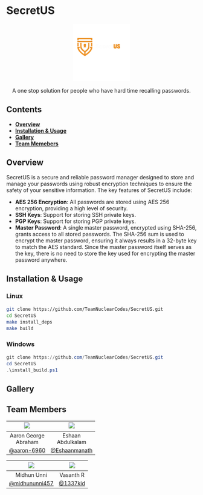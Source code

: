 # SecretUS

<div align="center">
  <img src="frontend/src/images/Logo.svg" width="150"/>
  <p>
  A one stop solution for people who have hard time recalling passwords.
  </p>
</div>

## Contents

- [**Overview**](#overview)
- [**Installation & Usage**](#installation--usage)
- [**Gallery**](#gallery)
- [**Team Memebers**](#team-members)

## Overview

SecretUS is a secure and reliable password manager designed to store and manage your passwords using robust encryption techniques to ensure the safety of your sensitive information. The key features of SecretUS include:

- **AES 256 Encryption**: All passwords are stored using AES 256 encryption, providing a high level of security.
- **SSH Keys**: Support for storing SSH private keys.
- **PGP Keys**: Support for storing PGP private keys.
- **Master Password**: A single master password, encrypted using SHA-256, grants access to all stored passwords. The SHA-256 sum is used to encrypt the master password, ensuring it always results in a 32-byte key to match the AES standard. Since the master password itself serves as the key, there is no need to store the key used for encrypting the master password anywhere.


## Installation & Usage
### Linux
```bash
git clone https://github.com/TeamNuclearCodes/SecretUS.git
cd SecretUS
make install_deps
make build
```
### Windows
```powershell
git clone https://github.com/TeamNuclearCodes/SecretUS.git
cd SecretUS
.\install_build.ps1
```

## Gallery

## Team Members

<div align="center">
  
| <img src="https://avatars.githubusercontent.com/u/138325645" width="100"/> | <img src="https://avatars.githubusercontent.com/u/147746119" width="100"/> |
:-:|:-:
|Aaron George<br/>Abraham|Eshaan<br/>Abdulkalam|
|<a href="https://github.com/aaron-6960">@aaron-6960</a>|<a href="https://github.com/Eshaanmanath">@Eshaanmanath</a>|

|![](https://avatars.githubusercontent.com/u/96683120?s=100) | ![](https://avatars.githubusercontent.com/u/45532566?s=100) |
:-:|:-:
|Midhun Unni|Vasanth R|
|<a href="https://github.com/midhununni457">@midhununni457</a>|<a href="https://github.com/1337kid/">@1337kid</a>|

</div>
